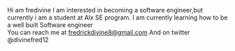 Hi am fredivine
I am interested in becoming a software engineer,but currently i am a student at Alx SE program.
I am currently learning how to be a well built Software engineer  
You can reach me at fredrickdivine8@gmail.com
And on twitter @divinefred12

